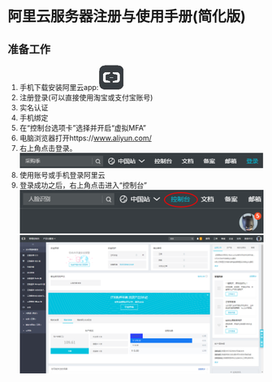 # 阿里云服务器注册与使用手册(简化版)
## 准备工作
1. 手机下载安装阿里云app:![image](images/1.jpg)
2. 注册登录(可以直接使用淘宝或支付宝账号)
3. 实名认证
4. 手机绑定
5. 在“控制台选项卡”选择并开启“虚拟MFA”
6. 电脑浏览器打开https://www.aliyun.com/ 
7. 右上角点击登录。
![image](images/2.png)
8. 使用账号或手机登录阿里云
9. 登录成功之后，右上角点击进入“控制台”
![image](images/3.png)
![image](images/4.png)


